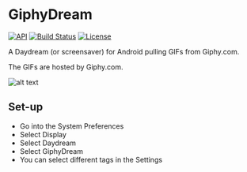 # GiphyDream

[![API](https://img.shields.io/badge/API-17%2B-brightgreen.svg?style=flat)](https://android-arsenal.com/api?level=17)
[![Build Status](https://travis-ci.org/benjy3gg/GiphyDream.svg?branch=master)](https://travis-ci.org/benjy3gg/GiphyDream) 
[![License](https://img.shields.io/:license-gpl%20v3-brightgreen.svg?style=flat)](https://raw.githubusercontent.com/benjy3gg/GiphyDream/master/LICENSE)

A Daydream (or screensaver) for Android pulling GIFs from Giphy.com.

The GIFs are hosted by Giphy.com.

![alt text](https://github.com/benjy3gg/GiphyDream/blob/master/PoweredBy_200px-White_HorizLogo.png "powered by Giphy")

## Set-up
- Go into the System Preferences
- Select Display
- Select Daydream
- Select GiphyDream
- You can select different tags in the Settings

